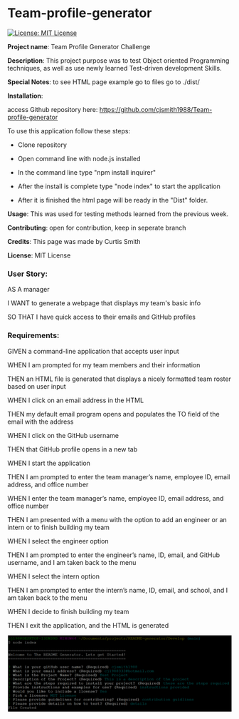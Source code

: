 # Team-profile-generator
[![License: MIT License](https://img.shields.io/badge/License-MIT-brightgreen.svg)](https://choosealicense.com/licenses/mit/)
 
**Project name**: Team Profile Generator Challenge

**Description**: This project purpose was to test Object oriented Programming techniques, as well as use newly learned Test-driven development Skills.

**Special Notes**: to see HTML page example go to files go to ./dist/

**Installation**: 	

access Github repository here: https://github.com/cjsmith1988/Team-profile-generator

To use this application follow these steps:

- Clone repository

- Open command line with node.js installed

- In the command line type "npm install inquirer"

- After the install is complete type "node index" to start the application

- After it is finished the html page will be ready in the "Dist" folder.


**Usage**: This was used for testing methods learned from the previous week.

**Contributing**: open for contribution, keep in seperate branch

**Credits**: This page was made by Curtis Smith

**License**: MIT License

### User Story:

AS A manager

I WANT to generate a webpage that displays my team's basic info

SO THAT I have quick access to their emails and GitHub profiles

### Requirements:

GIVEN a command-line application that accepts user input

WHEN I am prompted for my team members and their information

THEN an HTML file is generated that displays a nicely formatted team roster based on user input

WHEN I click on an email address in the HTML

THEN my default email program opens and populates the TO field of the email with the address

WHEN I click on the GitHub username

THEN that GitHub profile opens in a new tab

WHEN I start the application

THEN I am prompted to enter the team manager’s name, employee ID, email address, and office number

WHEN I enter the team manager’s name, employee ID, email address, and office number

THEN I am presented with a menu with the option to add an engineer or an intern or to finish building my team

WHEN I select the engineer option

THEN I am prompted to enter the engineer’s name, ID, email, and GitHub username, and I am taken back to the menu

WHEN I select the intern option

THEN I am prompted to enter the intern’s name, ID, email, and school, and I am taken back to the menu

WHEN I decide to finish building my team

THEN I exit the application, and the HTML is generated


![command line view](https://github.com/cjsmith1988/README-generator/blob/main/bashScreenGrab.PNG?raw=true)
